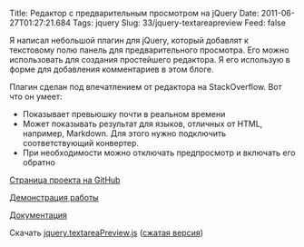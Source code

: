 Title: Редактор с предварительным просмотром на jQuery
Date: 2011-06-27T01:27:21.684
Tags: jquery
Slug: 33/jquery-textareapreview
Feed: false

<p>Я написал небольшой плагин для jQuery, который добавлят к текстовому полю панель для предварительного просмотра. Его можно использовать для создания простейшего редактора. Я его использую в форме для добавления комментариев в этом блоге.</p>
<p>Плагин сделан под впечатлением от редактора на StackOverflow. Вот что он умеет:</p>
<ul>
<li>Показывает превьюшку почти в реальном времени</li>
<li>Может показывать результат для языков, отличных от HTML, например, Markdown. Для этого нужно подключить соответствующий конвертер.</li>
<li>При необходимости можно отключать предпросмотр и включать его обратно</li>
</ul>
<p><a href="https://github.com/andreyfedoseev/jquery-textareaPreview">Страница проекта на GitHub</a></p>
<p><a href="http://andreyfedoseev.github.com/jquery-textareaPreview/demo.html">Демонстрация работы</a></p>
<p><a href="https://github.com/andreyfedoseev/jquery-textareaPreview/blob/master/README.markdown">Документация</a></p>
<p>
Скачать <a href="https://github.com/andreyfedoseev/jquery-textareaPreview/raw/master/jquery.textareaPreview.js">jquery.textareaPreview.js</a>
 (<a href="https://github.com/andreyfedoseev/jquery-textareaPreview/raw/master/jquery.textareaPreview.min.js">сжатая версия</a>)
</p>
